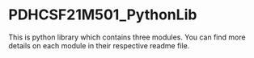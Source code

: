 # PDHCSF21M501_PythonLib

This is python library which contains three modules. You can find more details on each module in their respective readme file.
